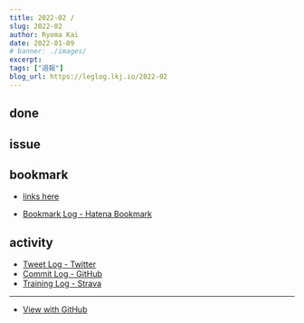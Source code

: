 ```yaml
---
title: 2022-02 / 
slug: 2022-02
author: Ryoma Kai
date: 2022-01-09
# banner: ./images/
excerpt: 
tags: ["週報"]
blog_url: https://leglog.lkj.io/2022-02
---
```


<!--greeting here-->

## done

### 

## issue

### 

## bookmark

- [links here]()


- [Bookmark Log - Hatena Bookmark](https://b.hatena.ne.jp/Ryo_K/bookmark)

## activity

<Tweet tweetLink="" />
<Instagram instagramId="" />
<YouTube youTubeId="" />

- [Tweet Log - Twitter](https://twitter.com/search?q=(from%3Alegnoh)%20until%3A2022-01-09%20since%3A2022-01-03%20-filter%3Areplies&src=typed_query)
- [Commit Log - GitHub](https://github.com/legnoh?tab=overview&from=2022-01-03&to=2022-01-09)
- [Training Log - Strava](https://www.strava.com/athletes/47349424/training/log)

----

- [View with GitHub](https://github.com/legnoh/leglog/blob/master/content/posts/202x/2022/02/index.md)
